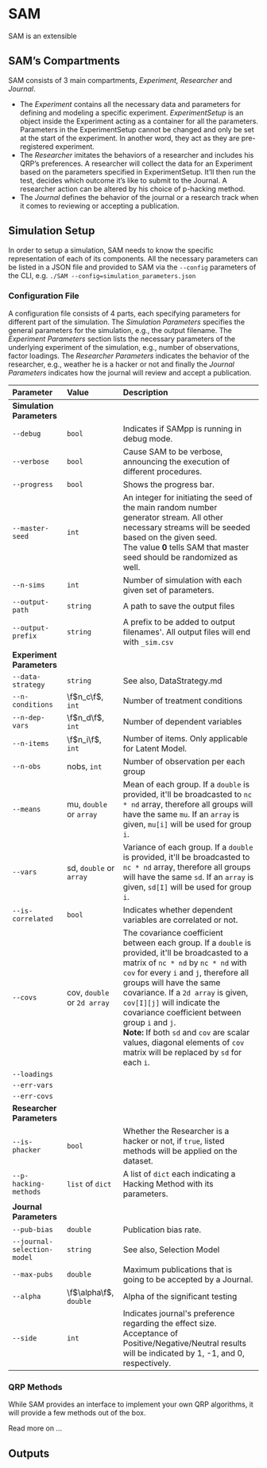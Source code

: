 # SAM

SAM is an extensible 

## SAM’s Compartments

SAM consists of 3 main compartments, *Experiment, Researcher* and *Journal*. 

- The *Experiment* contains all the necessary data and parameters for defining and modeling a specific experiment. *ExperimentSetup* is an object inside the Experiment acting as a container for all the parameters. Parameters in the ExperimentSetup cannot be changed and only be set at the start of the experiment. In another word, they act as they are pre-registered experiment. 
- The *Researcher* imitates the behaviors of a researcher and includes his QRP’s preferences. A researcher will collect the data for an Experiment based on the parameters specified in ExperimentSetup. It’ll then run the test, decides which outcome it’s like to submit to the Journal. A researcher action can be altered by his choice of p-hacking method. 
- The *Journal* defines the behavior of the journal or a research track when it comes to reviewing or accepting a publication. 

## Simulation Setup

In order to setup a simulation, SAM needs to know the specific representation of each of its components. All the necessary parameters can be listed in a JSON file and provided to SAM via the `--config` parameters of the CLI, e.g. `./SAM --config=simulation_parameters.json`

### Configuration File

A configuration file consists of 4 parts, each specifying parameters for different part of the simulation. The *Simulation Parameters* specifies the general parameters for the simulation, e.g., the output filename. The *Experiment Parameters* section lists the necessary parameters of the underlying experiment of the simulation, e.g., number of observations, factor loadings. The *Researcher Parameters* indicates the behavior of the researcher, e.g., weather he is a hacker or not and finally the *Journal Parameters* indicates how the journal will review and accept a publication. 


| Parameter | Value | Description |
|:--|:--|:--|
| **Simulation Parameters** | | |
| `--debug`  | `bool` | Indicates if SAMpp is running in debug mode. |
| `--verbose` | `bool` | Cause SAM to be verbose, announcing the execution of different procedures. |
| `--progress` | `bool` | Shows the progress bar. |
| `--master-seed` | `int` | An integer for initiating the seed of the main random number generator stream. All other necessary streams will be seeded based on the given seed.<br> The value **0** tells SAM that master seed should be randomized as well. | 
| `--n-sims`| `int` | Number of simulation with each given set of parameters. |
| `--output-path` | `string` | A path to save the output files |
| `--output-prefix` | `string` | A prefix to be added to output filenames'. All output files will end with `_sim.csv` |
| **Experiment Parameters** | | |
| `--data-strategy`| `string` | See also, DataStrategy.md |
| `--n-conditions`| \f$n_c\f$, `int` | Number of treatment conditions |
| `--n-dep-vars`| \f$n_d\f$, `int` | Number of dependent variables |
| `--n-items`| \f$n_i\f$, `int` | Number of items. Only applicable for Latent Model. |
| `--n-obs`| nobs, `int` | Number of observation per each group |
| `--means`| mu, `double` or `array` | Mean of each group. If a `double` is provided, it'll be broadcasted to `nc * nd` array, therefore all groups will have the same `mu`. If an `array` is given, `mu[i]` will be used for group `i`.  |
| `--vars`| sd, `double` or `array`  | Variance of each group. If a `double` is provided, it'll be broadcasted to `nc * nd` array, therefore all groups will have the same `sd`. If an `array` is given, `sd[I]` will be used for group `i`. |
| `--is-correlated`| `bool` | Indicates whether dependent variables are correlated or not. |
| `--covs`| cov, `double` or `2d array` | The covariance coefficient between each group. If a `double` is provided, it'll be broadcasted to a matrix of  `nc * nd` by `nc * nd` with `cov` for every `i` and `j`, therefore all groups will have the same covariance. If a `2d array` is given, `cov[I][j]` will indicate the covariance coefficient between group `i` and `j`.<br> **Note:** If both `sd` and `cov` are scalar values, diagonal elements of `cov` matrix will be replaced by `sd` for each `i`. |
| `--loadings`|  | |
| `--err-vars`| | |
| `--err-covs`| | |
| **Researcher Parameters** | | |
| `--is-phacker` | `bool` | Whether the Researcher is a hacker or not, if `true`, listed methods will be applied on the dataset. |
| `--p-hacking-methods` | `list` of `dict` | A list of `dict` each indicating a Hacking Method with its parameters. |
| **Journal Parameters** | | |
| `--pub-bias` | `double` | Publication bias rate. |
| `--journal-selection-model` | `string` | See also, Selection Model |
| `--max-pubs` | `double` | Maximum publications that is going to be accepted by a Journal. |
| `--alpha` | \f$\alpha\f$, `double` | Alpha of the significant testing |
| `--side` | `int` | Indicates journal's preference regarding the effect size. Acceptance of Positive/Negative/Neutral results will be indicated by 1, -1, and 0, respectively. |


### QRP Methods

While SAM provides an interface to implement your own QRP algorithms, it will provide a few methods out of the box.

Read more on ...


## Outputs


